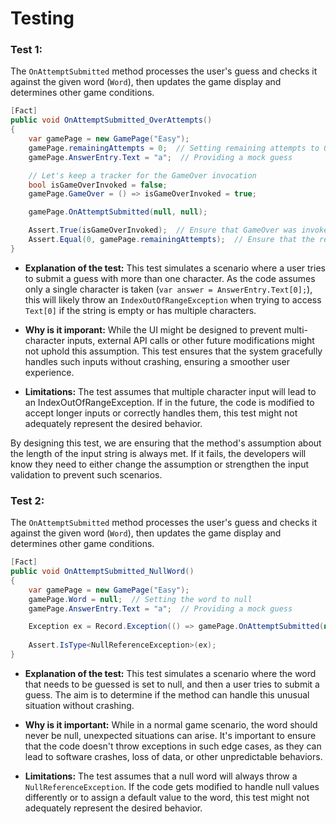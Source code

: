 # Testing

### Test 1:
The ```OnAttemptSubmitted``` method processes the user's guess and checks it against the given word (```Word```), then updates the game display and determines other game conditions.

```csharp
[Fact]
public void OnAttemptSubmitted_OverAttempts()
{
    var gamePage = new GamePage("Easy");
    gamePage.remainingAttempts = 0;  // Setting remaining attempts to 0
    gamePage.AnswerEntry.Text = "a";  // Providing a mock guess

    // Let's keep a tracker for the GameOver invocation
    bool isGameOverInvoked = false;
    gamePage.GameOver = () => isGameOverInvoked = true;

    gamePage.OnAttemptSubmitted(null, null);

    Assert.True(isGameOverInvoked);  // Ensure that GameOver was invoked
    Assert.Equal(0, gamePage.remainingAttempts);  // Ensure that the remaining attempts didn't go negative
}
```

* **Explanation of the test:** This test simulates a scenario where a user tries to submit a guess with more than one character. As the code assumes only a single character is taken (```var answer = AnswerEntry.Text[0];```), this will likely throw an ```IndexOutOfRangeException``` when trying to access ```Text[0]``` if the string is empty or has multiple characters.

* **Why is it imporant:** While the UI might be designed to prevent multi-character inputs, external API calls or other future modifications might not uphold this assumption. This test ensures that the system gracefully handles such inputs without crashing, ensuring a smoother user experience.

* **Limitations:** The test assumes that multiple character input will lead to an IndexOutOfRangeException. If in the future, the code is modified to accept longer inputs or correctly handles them, this test might not adequately represent the desired behavior.

By designing this test, we are ensuring that the method's assumption about the length of the input string is always met. If it fails, the developers will know they need to either change the assumption or strengthen the input validation to prevent such scenarios.


### Test 2:

The ```OnAttemptSubmitted``` method processes the user's guess and checks it against the given word (```Word```), then updates the game display and determines other game conditions.

```csharp
[Fact]
public void OnAttemptSubmitted_NullWord()
{
    var gamePage = new GamePage("Easy");
    gamePage.Word = null;  // Setting the word to null
    gamePage.AnswerEntry.Text = "a";  // Providing a mock guess

    Exception ex = Record.Exception(() => gamePage.OnAttemptSubmitted(null, null));
    
    Assert.IsType<NullReferenceException>(ex);
}
```

* **Explanation of the test:** This test simulates a scenario where the word that needs to be guessed is set to null, and then a user tries to submit a guess. The aim is to determine if the method can handle this unusual situation without crashing.

* **Why is it important:** While in a normal game scenario, the word should never be null, unexpected situations can arise. It's important to ensure that the code doesn't throw exceptions in such edge cases, as they can lead to software crashes, loss of data, or other unpredictable behaviors.

* **Limitations:** The test assumes that a null word will always throw a ```NullReferenceException```. If the code gets modified to handle null values differently or to assign a default value to the word, this test might not adequately represent the desired behavior.

